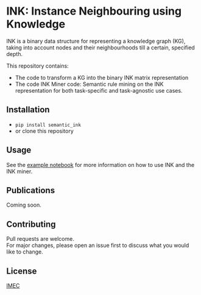 # INK: Instance Neighbouring using Knowledge

INK is a binary data structure for representing a knowledge graph (KG), taking into account nodes and their neighbourhoods till a certain, specified depth.

This repository contains:
* The code to transform a KG into the binary INK matrix representation
* The code INK Miner code: Semantic rule mining on the INK representation for both task-specific and task-agnostic use cases.

## Installation
* `pip install semantic_ink`
* or clone this repository
## Usage
See the [example notebook](https://github.com/IBCNServices/INK/blob/master/example.ipynb) for more information on how to use INK and the INK miner.
## Publications
Coming soon.
## Contributing
Pull requests are welcome. <br>
For major changes, please open an issue first to discuss what you would like to change.

## License
[IMEC](https://github.com/IBCNServices/INK/blob/master/LICENSE)
